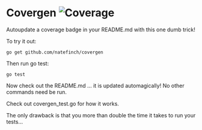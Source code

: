 # Covergen ![Coverage](http://img.shields.io/badge/coverage-100.0%25-brightgreen.svg)


Autoupdate a coverage badge in your README.md with this one dumb trick!

To try it out:

```shell
go get github.com/natefinch/covergen
```

Then run go test:

```shell
go test
```

Now check out the README.md ... it is updated automagically!  No other commands need be run.

Check out covergen_test.go for how it works.

The only drawback is that you more than double the time it takes to run your tests...
